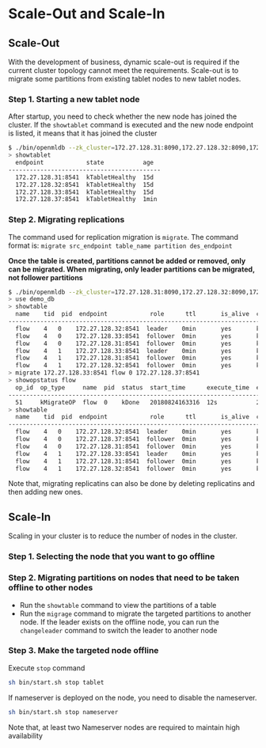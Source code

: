# Scale-Out and Scale-In

## Scale-Out

With the development of business, dynamic scale-out is required if the current cluster topology cannot meet the requirements. Scale-out is to migrate some partitions from existing tablet nodes to new tablet nodes.

### Step 1. Starting a new tablet node

After startup, you need to check whether the new node has joined the cluster. If the `showtablet` command is executed and the new node endpoint is listed, it means that it has joined the cluster

```bash
$ ./bin/openmldb --zk_cluster=172.27.128.31:8090,172.27.128.32:8090,172.27.128.33:8090 --zk_root_path=/openmldb_cluster --role=ns_client
> showtablet
  endpoint            state           age
-------------------------------------------
  172.27.128.31:8541  kTabletHealthy  15d
  172.27.128.32:8541  kTabletHealthy  15d
  172.27.128.33:8541  kTabletHealthy  15d
  172.27.128.37:8541  kTabletHealthy  1min
```

### Step 2. Migrating replications

The command used for replication migration is `migrate`. The command format is: `migrate src_endpoint table_name partition des_endpoint` 

**Once the table is created, partitions cannot be added or removed, only can be migrated. When migrating, only leader partitions can be migrated, not follower partitions**

```bash
$ ./bin/openmldb --zk_cluster=172.27.128.31:8090,172.27.128.32:8090,172.27.128.33:8090 --zk_root_path=/openmldb_cluster --role=ns_client
> use demo_db
> showtable
  name    tid  pid  endpoint            role      ttl       is_alive  compress_type  offset   record_cnt  memused
----------------------------------------------------------------------------------------------------------------------
  flow    4   0    172.27.128.32:8541  leader    0min       yes       kNoCompress    0        0           0.000
  flow    4   0    172.27.128.33:8541  follower  0min       yes       kNoCompress    0        0           0.000
  flow    4   0    172.27.128.31:8541  follower  0min       yes       kNoCompress    0        0           0.000
  flow    4   1    172.27.128.33:8541  leader    0min       yes       kNoCompress    0        0           0.000
  flow    4   1    172.27.128.31:8541  follower  0min       yes       kNoCompress    0        0           0.000
  flow    4   1    172.27.128.32:8541  follower  0min       yes       kNoCompress    0        0           0.000
> migrate 172.27.128.33:8541 flow 0 172.27.128.37:8541
> showopstatus flow
  op_id  op_type     name  pid  status  start_time      execute_time  end_time        cur_task
------------------------------------------------------------------------------------------------
  51     kMigrateOP  flow  0    kDone   20180824163316  12s           20180824163328  -
> showtable
  name    tid  pid  endpoint            role      ttl       is_alive  compress_type  offset   record_cnt  memused
----------------------------------------------------------------------------------------------------------------------
  flow    4   0    172.27.128.32:8541  leader    0min       yes       kNoCompress    0        0           0.000
  flow    4   0    172.27.128.37:8541  follower  0min       yes       kNoCompress    0        0           0.000
  flow    4   0    172.27.128.31:8541  follower  0min       yes       kNoCompress    0        0           0.000
  flow    4   1    172.27.128.33:8541  leader    0min       yes       kNoCompress    0        0           0.000
  flow    4   1    172.27.128.31:8541  follower  0min       yes       kNoCompress    0        0           0.000
  flow    4   1    172.27.128.32:8541  follower  0min       yes       kNoCompress    0        0           0.000
```
Note that, migrating replicatins can also be done by deleting replicatins and then adding new ones.

## Scale-In

Scaling in your cluster is to reduce the number of nodes in the cluster.

### Step 1. Selecting the node that you want to go offline
### Step 2. Migrating partitions on nodes that need to be taken offline to other nodes
* Run the `showtable` command to view the partitions of a table
* Run the `migrage` command to migrate the targeted partitions to another node. If the leader exists on the offline node, you can run the `changeleader` command to switch the leader to another node
### Step 3. Make the targeted node offline
Execute `stop` command
```bash
sh bin/start.sh stop tablet
```
If nameserver is deployed on the node, you need to disable the nameserver.
```bash
sh bin/start.sh stop nameserver
```
Note that, at least two Nameserver nodes are required to maintain high availability
